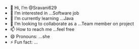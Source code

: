 - 👋 Hi, I’m @Sravani629
- 👀 I’m interested in ...Software job
- 🌱 I’m currently learning ...Java
- 💞️ I’m looking to collaborate as a ...Team member on project
- 📫 How to reach me ...feel free
- 😄 Pronouns: ...she
- ⚡ Fun fact: ...

<!---
Sravani629/Sravani629 is a ✨ special ✨ repository because its `README.md` (this file) appears on your GitHub profile.
You can click the Preview link to take a look at your changes.
--->
